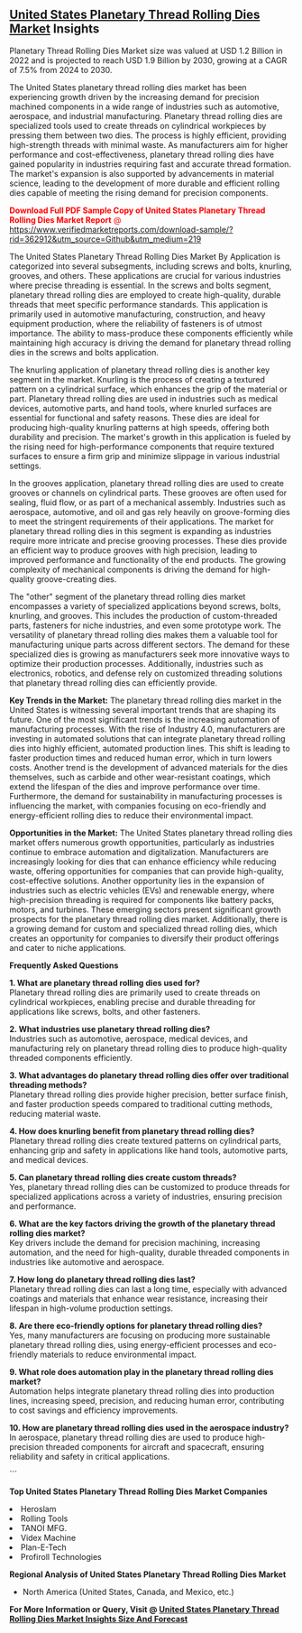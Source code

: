 <h2><a href="https://www.verifiedmarketreports.com/download-sample/?rid=362912&amp;utm_source=Github&amp;utm_medium=219" target="_blank">United States Planetary Thread Rolling Dies Market</a> Insights</h2><p>Planetary Thread Rolling Dies Market size was valued at USD 1.2 Billion in 2022 and is projected to reach USD 1.9 Billion by 2030, growing at a CAGR of 7.5% from 2024 to 2030.</p><p> <p>The United States planetary thread rolling dies market has been experiencing growth driven by the increasing demand for precision machined components in a wide range of industries such as automotive, aerospace, and industrial manufacturing. Planetary thread rolling dies are specialized tools used to create threads on cylindrical workpieces by pressing them between two dies. The process is highly efficient, providing high-strength threads with minimal waste. As manufacturers aim for higher performance and cost-effectiveness, planetary thread rolling dies have gained popularity in industries requiring fast and accurate thread formation. The market's expansion is also supported by advancements in material science, leading to the development of more durable and efficient rolling dies capable of meeting the rising demand for precision components. <p><span class=""><span style="color: #ff0000;"><strong>Download Full PDF Sample Copy of United States Planetary Thread Rolling Dies Market Report</strong> @ </span><a href="https://www.verifiedmarketreports.com/download-sample/?rid=362912&amp;utm_source=Github&amp;utm_medium=219" target="_blank">https://www.verifiedmarketreports.com/download-sample/?rid=362912&amp;utm_source=Github&amp;utm_medium=219</a></span></p></p> <p>The United States Planetary Thread Rolling Dies Market By Application is categorized into several subsegments, including screws and bolts, knurling, grooves, and others. These applications are crucial for various industries where precise threading is essential. In the screws and bolts segment, planetary thread rolling dies are employed to create high-quality, durable threads that meet specific performance standards. This application is primarily used in automotive manufacturing, construction, and heavy equipment production, where the reliability of fasteners is of utmost importance. The ability to mass-produce these components efficiently while maintaining high accuracy is driving the demand for planetary thread rolling dies in the screws and bolts application.</p> <p>The knurling application of planetary thread rolling dies is another key segment in the market. Knurling is the process of creating a textured pattern on a cylindrical surface, which enhances the grip of the material or part. Planetary thread rolling dies are used in industries such as medical devices, automotive parts, and hand tools, where knurled surfaces are essential for functional and safety reasons. These dies are ideal for producing high-quality knurling patterns at high speeds, offering both durability and precision. The market's growth in this application is fueled by the rising need for high-performance components that require textured surfaces to ensure a firm grip and minimize slippage in various industrial settings.</p> <p>In the grooves application, planetary thread rolling dies are used to create grooves or channels on cylindrical parts. These grooves are often used for sealing, fluid flow, or as part of a mechanical assembly. Industries such as aerospace, automotive, and oil and gas rely heavily on groove-forming dies to meet the stringent requirements of their applications. The market for planetary thread rolling dies in this segment is expanding as industries require more intricate and precise grooving processes. These dies provide an efficient way to produce grooves with high precision, leading to improved performance and functionality of the end products. The growing complexity of mechanical components is driving the demand for high-quality groove-creating dies.</p> <p>The "other" segment of the planetary thread rolling dies market encompasses a variety of specialized applications beyond screws, bolts, knurling, and grooves. This includes the production of custom-threaded parts, fasteners for niche industries, and even some prototype work. The versatility of planetary thread rolling dies makes them a valuable tool for manufacturing unique parts across different sectors. The demand for these specialized dies is growing as manufacturers seek more innovative ways to optimize their production processes. Additionally, industries such as electronics, robotics, and defense rely on customized threading solutions that planetary thread rolling dies can efficiently provide.</p> <p><strong>Key Trends in the Market:</strong> The planetary thread rolling dies market in the United States is witnessing several important trends that are shaping its future. One of the most significant trends is the increasing automation of manufacturing processes. With the rise of Industry 4.0, manufacturers are investing in automated solutions that can integrate planetary thread rolling dies into highly efficient, automated production lines. This shift is leading to faster production times and reduced human error, which in turn lowers costs. Another trend is the development of advanced materials for the dies themselves, such as carbide and other wear-resistant coatings, which extend the lifespan of the dies and improve performance over time. Furthermore, the demand for sustainability in manufacturing processes is influencing the market, with companies focusing on eco-friendly and energy-efficient rolling dies to reduce their environmental impact.</p> <p><strong>Opportunities in the Market:</strong> The United States planetary thread rolling dies market offers numerous growth opportunities, particularly as industries continue to embrace automation and digitalization. Manufacturers are increasingly looking for dies that can enhance efficiency while reducing waste, offering opportunities for companies that can provide high-quality, cost-effective solutions. Another opportunity lies in the expansion of industries such as electric vehicles (EVs) and renewable energy, where high-precision threading is required for components like battery packs, motors, and turbines. These emerging sectors present significant growth prospects for the planetary thread rolling dies market. Additionally, there is a growing demand for custom and specialized thread rolling dies, which creates an opportunity for companies to diversify their product offerings and cater to niche applications.</p> <p><strong>Frequently Asked Questions</strong></p> <p><strong>1. What are planetary thread rolling dies used for?</strong><br>Planetary thread rolling dies are primarily used to create threads on cylindrical workpieces, enabling precise and durable threading for applications like screws, bolts, and other fasteners.</p> <p><strong>2. What industries use planetary thread rolling dies?</strong><br>Industries such as automotive, aerospace, medical devices, and manufacturing rely on planetary thread rolling dies to produce high-quality threaded components efficiently.</p> <p><strong>3. What advantages do planetary thread rolling dies offer over traditional threading methods?</strong><br>Planetary thread rolling dies provide higher precision, better surface finish, and faster production speeds compared to traditional cutting methods, reducing material waste.</p> <p><strong>4. How does knurling benefit from planetary thread rolling dies?</strong><br>Planetary thread rolling dies create textured patterns on cylindrical parts, enhancing grip and safety in applications like hand tools, automotive parts, and medical devices.</p> <p><strong>5. Can planetary thread rolling dies create custom threads?</strong><br>Yes, planetary thread rolling dies can be customized to produce threads for specialized applications across a variety of industries, ensuring precision and performance.</p> <p><strong>6. What are the key factors driving the growth of the planetary thread rolling dies market?</strong><br>Key drivers include the demand for precision machining, increasing automation, and the need for high-quality, durable threaded components in industries like automotive and aerospace.</p> <p><strong>7. How long do planetary thread rolling dies last?</strong><br>Planetary thread rolling dies can last a long time, especially with advanced coatings and materials that enhance wear resistance, increasing their lifespan in high-volume production settings.</p> <p><strong>8. Are there eco-friendly options for planetary thread rolling dies?</strong><br>Yes, many manufacturers are focusing on producing more sustainable planetary thread rolling dies, using energy-efficient processes and eco-friendly materials to reduce environmental impact.</p> <p><strong>9. What role does automation play in the planetary thread rolling dies market?</strong><br>Automation helps integrate planetary thread rolling dies into production lines, increasing speed, precision, and reducing human error, contributing to cost savings and efficiency improvements.</p> <p><strong>10. How are planetary thread rolling dies used in the aerospace industry?</strong><br>In aerospace, planetary thread rolling dies are used to produce high-precision threaded components for aircraft and spacecraft, ensuring reliability and safety in critical applications.</p> ```</p><p><strong>Top United States Planetary Thread Rolling Dies Market Companies</strong></p><div data-test-id=""><p><li>Heroslam</li><li> Rolling Tools</li><li> TANOI MFG.</li><li> Videx Machine</li><li> Plan-E-Tech</li><li> Profiroll Technologies</li></p><div><strong>Regional Analysis of&nbsp;United States Planetary Thread Rolling Dies Market</strong></div><ul><li dir="ltr"><p dir="ltr">North America&nbsp;(United States, Canada, and Mexico, etc.)</p></li></ul><p><strong>For More Information or Query, Visit @&nbsp;</strong><strong><a href="https://www.verifiedmarketreports.com/product/planetary-thread-rolling-dies-market/?utm_source=Github&amp;utm_medium=219" target="_blank">United States Planetary Thread Rolling Dies Market Insights Size And Forecast</a></strong></p></div>
